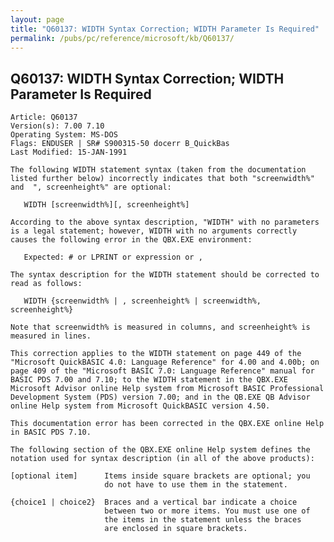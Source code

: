 ```yaml
---
layout: page
title: "Q60137: WIDTH Syntax Correction; WIDTH Parameter Is Required"
permalink: /pubs/pc/reference/microsoft/kb/Q60137/
---
```


## Q60137: WIDTH Syntax Correction; WIDTH Parameter Is Required

	Article: Q60137
	Version(s): 7.00 7.10
	Operating System: MS-DOS
	Flags: ENDUSER | SR# S900315-50 docerr B_QuickBas
	Last Modified: 15-JAN-1991
	
	The following WIDTH statement syntax (taken from the documentation
	listed further below) incorrectly indicates that both "screenwidth%"
	and  ", screenheight%" are optional:
	
	   WIDTH [screenwidth%][, screenheight%]
	
	According to the above syntax description, "WIDTH" with no parameters
	is a legal statement; however, WIDTH with no arguments correctly
	causes the following error in the QBX.EXE environment:
	
	   Expected: # or LPRINT or expression or ,
	
	The syntax description for the WIDTH statement should be corrected to
	read as follows:
	
	   WIDTH {screenwidth% | , screenheight% | screenwidth%, screenheight%}
	
	Note that screenwidth% is measured in columns, and screenheight% is
	measured in lines.
	
	This correction applies to the WIDTH statement on page 449 of the
	"Microsoft QuickBASIC 4.0: Language Reference" for 4.00 and 4.00b; on
	page 409 of the "Microsoft BASIC 7.0: Language Reference" manual for
	BASIC PDS 7.00 and 7.10; to the WIDTH statement in the QBX.EXE
	Microsoft Advisor online Help system from Microsoft BASIC Professional
	Development System (PDS) version 7.00; and in the QB.EXE QB Advisor
	online Help system from Microsoft QuickBASIC version 4.50.
	
	This documentation error has been corrected in the QBX.EXE online Help
	in BASIC PDS 7.10.
	
	The following section of the QBX.EXE online Help system defines the
	notation used for syntax description (in all of the above products):
	
	[optional item]      Items inside square brackets are optional; you
	                     do not have to use them in the statement.
	
	{choice1 | choice2}  Braces and a vertical bar indicate a choice
	                     between two or more items. You must use one of
	                     the items in the statement unless the braces
	                     are enclosed in square brackets.
